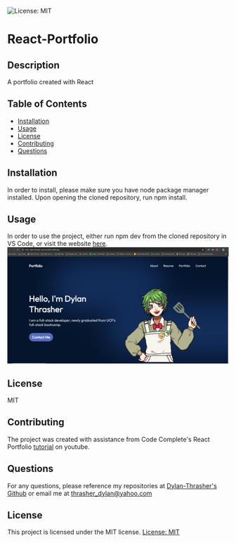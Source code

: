 ![License: MIT](https://img.shields.io/badge/License-MIT-yellow.svg)
  # React-Portfolio
  ## Description
  A portfolio created with React
  ## Table of Contents
  * [Installation](#installation)
  * [Usage](#usage)
  * [License](#license)
  * [Contributing](#contributing)
  * [Questions](#questions)
  ## Installation
  In order to install, please make sure you have node package manager installed. Upon opening the cloned repository, run npm install.
  ## Usage
  In order to use the project, either run npm dev from the cloned repository in VS Code, or visit the website [here](https://main--dylan-thrasher-react-portfolio.netlify.app/). 
  ![Deployed Website](./assets/Screenshot/screenshot.PNG)
  ## License
  MIT
  ## Contributing
  The project was created with assistance from Code Complete's React Portfolio [tutorial](https://www.youtube.com/watch?v=YQCDUJ6hhNY) on youtube.
  ## Questions
  For any questions, please reference my repositories at [Dylan-Thrasher's Github](https://github.com/Dylan-Thrasher) or email me at thrasher_dylan@yahoo.com

  ## License 
  This project is licensed under the MIT license.
[License: MIT](https://opensource.org/licenses/MIT)
